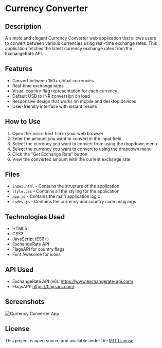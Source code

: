 # Currency Converter

## Description
A simple and elegant Currency Converter web application that allows users to convert between various currencies using real-time exchange rates. This application fetches the latest currency exchange rates from the ExchangeRate API.

## Features
- Convert between 150+ global currencies
- Real-time exchange rates
- Visual country flag representation for each currency
- Default USD to INR conversion on load
- Responsive design that works on mobile and desktop devices
- User-friendly interface with instant results

## How to Use
1. Open the `index.html` file in your web browser
2. Enter the amount you want to convert in the input field
3. Select the currency you want to convert from using the dropdown menu
4. Select the currency you want to convert to using the dropdown menu
5. Click the "Get Exchange Rate" button
6. View the converted amount with the current exchange rate

## Files
- `index.html` - Contains the structure of the application
- `style.css` - Contains all the styling for the application
- `app.js` - Contains the main application logic
- `codes.js` - Contains the currency and country code mappings

## Technologies Used
- HTML5
- CSS3
- JavaScript (ES6+)
- ExchangeRate API
- FlagsAPI for country flags
- Font Awesome for icons

## API Used
- ExchangeRate API (v6): https://www.exchangerate-api.com/
- FlagsAPI: https://flagsapi.com/

## Screenshots
![Currency Converter App](https://)


## License
This project is open source and available under the [MIT License](https://opensource.org/licenses/MIT).
